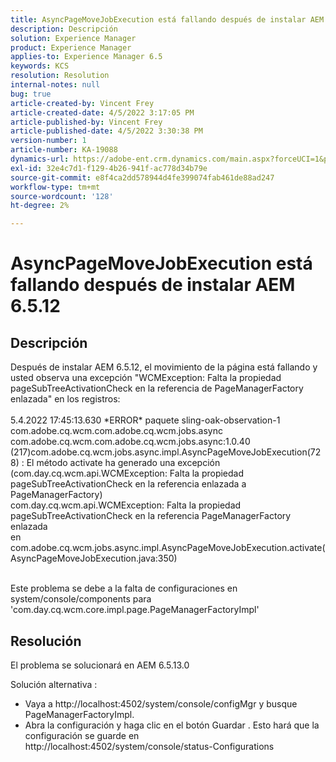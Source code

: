 ```yaml
---
title: AsyncPageMoveJobExecution está fallando después de instalar AEM 6.5.12
description: Descripción
solution: Experience Manager
product: Experience Manager
applies-to: Experience Manager 6.5
keywords: KCS
resolution: Resolution
internal-notes: null
bug: true
article-created-by: Vincent Frey
article-created-date: 4/5/2022 3:17:05 PM
article-published-by: Vincent Frey
article-published-date: 4/5/2022 3:30:38 PM
version-number: 1
article-number: KA-19088
dynamics-url: https://adobe-ent.crm.dynamics.com/main.aspx?forceUCI=1&pagetype=entityrecord&etn=knowledgearticle&id=a9c8686e-f3b4-ec11-983f-000d3a5d0d94
exl-id: 32e4c7d1-f129-4b26-941f-ac778d34b79e
source-git-commit: e8f4ca2dd578944d4fe399074fab461de88ad247
workflow-type: tm+mt
source-wordcount: '128'
ht-degree: 2%

---
```


# AsyncPageMoveJobExecution está fallando después de instalar AEM 6.5.12

## Descripción


Después de instalar AEM 6.5.12, el movimiento de la página está fallando y usted observa una excepción &quot;WCMException: Falta la propiedad pageSubTreeActivationCheck en la referencia de PageManagerFactory enlazada&quot; en los registros:
<br><br>5.4.2022 17:45:13.630 \*ERROR\* paquete sling-oak-observation-1 com.adobe.cq.wcm.com.adobe.cq.wcm.jobs.async com.adobe.cq.wcm.com.adobe.cq.wcm.jobs.async:1.0.40 (217)com.adobe.cq.wcm.jobs.async.impl.AsyncPageMoveJobExecution(728) : El método activate ha generado una excepción (com.day.cq.wcm.api.WCMException: Falta la propiedad pageSubTreeActivationCheck en la referencia enlazada a PageManagerFactory)
<br>com.day.cq.wcm.api.WCMException: Falta la propiedad pageSubTreeActivationCheck en la referencia PageManagerFactory enlazada
<br>en com.adobe.cq.wcm.jobs.async.impl.AsyncPageMoveJobExecution.activate(AsyncPageMoveJobExecution.java:350)<br><br>


Este problema se debe a la falta de configuraciones en system/console/components para &#39;com.day.cq.wcm.core.impl.page.PageManagerFactoryImpl&#39;


## Resolución


El problema se solucionará en AEM 6.5.13.0

Solución alternativa : 
- Vaya a http://localhost:4502/system/console/configMgr y busque PageManagerFactoryImpl.
- Abra la configuración y haga clic en el botón Guardar . Esto hará que la configuración se guarde en http://localhost:4502/system/console/status-Configurations
